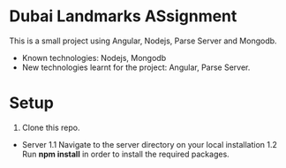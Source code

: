 # Dubai Landmarks ASsignment
This is a small project using Angular, Nodejs, Parse Server and Mongodb.
- Known technologies: Nodejs, Mongodb
- New technologies learnt for the project: Angular, Parse Server.

# Setup
  1. Clone this repo.
  
 - Server
 1.1 Navigate to the server directory on your local installation
 1.2 Run <b>npm install</b> in order to install the required packages.
 

